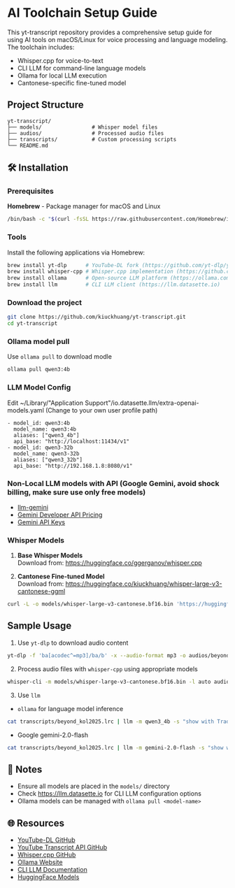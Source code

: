 # AI Toolchain Setup Guide

This yt-transcript repository provides a comprehensive setup guide for using AI tools on macOS/Linux for voice processing and language modeling. The toolchain includes:

- Whisper.cpp for voice-to-text
- CLI LLM for command-line language models
- Ollama for local LLM execution
- Cantonese-specific fine-tuned model

## Project Structure

```
yt-transcript/
├── models/                # Whisper model files
├── audios/                # Processed audio files
├── transcripts/           # Custom processing scripts
└── README.md
```

## 🛠 Installation

### Prerequisites

**Homebrew** - Package manager for macOS and Linux
   ```bash
   /bin/bash -c "$(curl -fsSL https://raw.githubusercontent.com/Homebrew/install/HEAD/install.sh)"
   ```

### Tools

Install the following applications via Homebrew:
```bash
brew install yt-dlp      # YouTube-DL fork (https://github.com/yt-dlp/yt-dlp)
brew install whisper-cpp # Whisper.cpp implementation (https://github.com/ggml-org/whisper.cpp)
brew install ollama      # Open-source LLM platform (https://ollama.com)
brew install llm         # CLI LLM client (https://llm.datasette.io)
```

### Download the project

```bash
git clone https://github.com/kiuckhuang/yt-transcript.git
cd yt-transcript
```


### Ollama model pull

Use `ollama pull` to download modle
```bash
ollama pull qwen3:4b
```

### LLM Model Config

Edit ~/Library/"Application Support"/io.datasette.llm/extra-openai-models.yaml
(Change to your own user profile path)

```text
- model_id: qwen3:4b
  model_name: qwen3:4b
  aliases: ["qwen3_4b"]
  api_base: "http://localhost:11434/v1"
- model_id: qwen3-32b
  model_name: qwen3-32b
  aliases: ["qwen3_32b"]
  api_base: "http://192.168.1.8:8080/v1"
```

### Non-Local LLM models with API (Google Gemini, avoid shock billing, make sure use only free models)
- [llm-gemini](https://github.com/simonw/llm-gemini)
- [Gemini Developer API Pricing](https://ai.google.dev/gemini-api/docs/pricing)
- [Gemini API Keys](https://aistudio.google.com/apikey)


### Whisper Models

1. **Base Whisper Models**  
   Download from: https://huggingface.co/ggerganov/whisper.cpp

2. **Cantonese Fine-tuned Model**  
   Download from: https://huggingface.co/kiuckhuang/whisper-large-v3-cantonese-ggml

```bash
curl -L -o models/whisper-large-v3-cantonese.bf16.bin 'https://huggingface.co/kiuckhuang/whisper-large-v3-cantonese-ggml/resolve/main/whisper-large-v3-cantonese.bf16.bin?download=true'
```


## Sample Usage

1. Use `yt-dlp` to download audio content
```bash
yt-dlp -f 'ba[acodec^=mp3]/ba/b' -x --audio-format mp3 -o audios/beyond_kol2025.mp3 "https://www.youtube.com/watch?v=9fLILe-SReU"
```
2. Process audio files with `whisper-cpp` using appropriate models
```bash
whisper-cli -m models/whisper-large-v3-cantonese.bf16.bin -l auto audios/beyond_kol2025.mp3 -olrc -fa -sns --output-file transcripts/beyond_kol2025
```
3. Use `llm`
- `ollama` for language model inference
```bash
cat transcripts/beyond_kol2025.lrc | llm -m qwen3_4b -s "show with Traditional Hong Kong Chinese, list the items discuss in the video transcript, in point form, make summary /no_think"
```
- Google gemini-2.0-flash
```bash
cat transcripts/beyond_kol2025.lrc | llm -m gemini-2.0-flash -s "show with Traditional Hong Kong Chinese, list the items discuss in the video transcript, in point form, make summary"
```

## 📝 Notes

- Ensure all models are placed in the `models/` directory
- Check https://llm.datasette.io for CLI LLM configuration options
- Ollama models can be managed with `ollama pull <model-name>`


## 🌐 Resources

- [YouTube-DL GitHub](https://github.com/yt-dlp/yt-dlp)
- [YouTube Transcript API GitHub](https://github.com/jdepoix/youtube-transcript-api)
- [Whisper.cpp GitHub](https://github.com/ggml-org/whisper.cpp)
- [Ollama Website](https://ollama.com/)
- [CLI LLM Documentation](https://llm.datasette.io/en/stable/index.html)
- [HuggingFace Models](https://huggingface.co/models)
